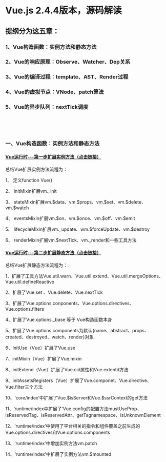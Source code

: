 <h1>Vue.js 2.4.4版本，源码解读</h1>

<h2>提纲分为这五章：</h2>
<h3>1、Vue构造函数：实例方法和静态方法</h3>
<h3>2、Vue的响应原理：Observe、Watcher、Dep关系</h3>
<h3>3、Vue的编译过程：template、AST、Render过程</h3>
<h3>4、Vue的虚拟节点：VNode、patch算法</h3>
<h3>5、Vue的异步队列：nextTick调度</h3>

<br/>
<br/>
<br/>
<h3>一、Vue构造函数：实例方法和静态方法</h3>

<a style="text-decoration: underline;" href="https://github.com/terribleness/vue-read/issues/2" target="_blank"><h4>Vue运行时---第一步扩展实例方法（点击链接）</h4></a>
<p>总结Vue扩展实例方法流程为：</p>
<p>1、	定义function Vue()</p>
<p>2、	initMixin扩展vm._init</p>
<p>3、	stateMixin扩展vm.$data、vm.$props、vm.$set、vm.$delete、vm.$watch</p>
<p>4、	eventsMixin扩展vm.$on、vm.$once、vm.$off、vm.$emit</p>
<p>5、	lifecycleMixin扩展vm._update、wm.$forceUpdate、vm.$destroy</p>
<p>6、	renderMixin扩展vm.$nextTick、vm._render和一些工具方法</p>

<a style="text-decoration: underline;" href="https://github.com/terribleness/vue-read/issues/3" target="_blank"><h4>Vue运行时---第二步扩展静态方法（点击链接）</h4></a>
<p>总结Vue扩展静态方法流程为：</p>
<p>1、扩展了工具方法Vue.util.warn、Vue.util.extend、Vue.util.mergeOptions、Vue.util.defineReactive</p>
<p>2、扩展了Vue.set 、Vue.delete、Vue.nextTick</p>
<p>3、扩展了Vue.options.conponents、Vue.options.directives、Vue.options.filters</p>
<p>4、扩展了Vue.options._base 等于 Vue构造函数本身</p>
<p>5、扩展了Vue.options.components为默认{name、abstract、props、created、destroyed、watch、render}对象</p>
<p>6、initUse（Vue）扩展了Vue.use</p>
<p>7、initMixin（Vue）扩展了Vue.mixin</p>
<p>8、initExtend（Vue）扩展了Vue.cid属性和Vue.extentd方法</p>
<p>9、initAssetsRegisters（Vue）扩展了Vue.componet、Vue.directive、Vue.filter三个方法</p>
<p>10、‘core/index’中扩展了Vue.$isServer和Vue.$ssrContext的get方法</p>
<p>11、‘runtime/index中扩展了’Vue.config的配置方法mustUseProp、isReservedTag、isReservedAttr、getTagnamespace、isUnknownElement</p>
<p>12、‘runtime/index’中使用了平台相关的指令和组件覆盖之前生成的Vue.options.directives和Vue.options.components</p>
<p>13、‘runtime/index’中增加实例方法vm.patch</p>
<p>14、‘runtime/index’中扩展了实例方法vm.$mounted</p>
